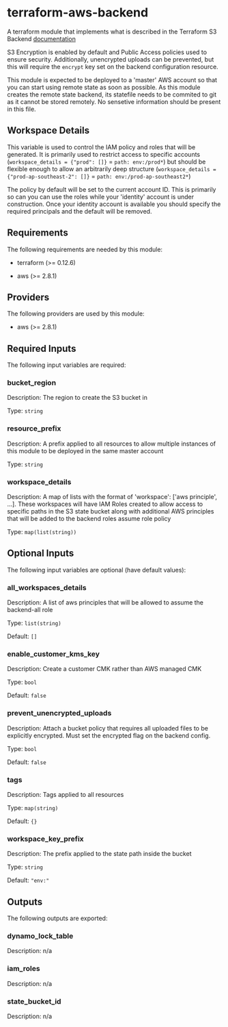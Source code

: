 # terraform-aws-backend  
A terraform module that implements what is described in the Terraform S3 Backend [documentation](https://www.terraform.io/docs/backends/types/s3.html)

S3 Encryption is enabled by default and Public Access policies used to ensure security. Additionally, unencrypted uploads can be prevented, but this will require the `encrypt` key set on the backend configuration resource.

This module is expected to be deployed to a 'master' AWS account so that you can start using remote state as soon as possible. As this module creates the remote state backend, its statefile needs to be commited to git as it cannot be stored remotely. No sensetive information should be present in this file.

## Workspace Details  
This variable is used to control the IAM policy and roles that will be generated. It is primarily used to restrict access to specific accounts (`workspace_details = {"prod": []}` = `path: env:/prod*`) but should be flexible enough to allow an arbitrarily deep structure (`workspace_details = {"prod-ap-southeast-2": []}` = `path: env:/prod-ap-southeast2*`)

The policy by default will be set to the current account ID. This is primarily so can you can use the roles while your 'identity' account is under construction. Once your identity account is available you should specify the required principals and the default will be removed.

## Requirements

The following requirements are needed by this module:

- terraform (>= 0.12.6)

- aws (>= 2.8.1)

## Providers

The following providers are used by this module:

- aws (>= 2.8.1)

## Required Inputs

The following input variables are required:

### bucket\_region

Description: The region to create the S3 bucket in

Type: `string`

### resource\_prefix

Description: A prefix applied to all resources to allow multiple instances of this module to be deployed in the same master account

Type: `string`

### workspace\_details

Description: A map of lists with the format of 'workspace': ['aws principle', ...]. These workspaces will have IAM Roles created to allow access to specific paths in the S3 state bucket along with additional AWS principles that will be added to the backend roles assume role policy

Type: `map(list(string))`

## Optional Inputs

The following input variables are optional (have default values):

### all\_workspaces\_details

Description: A list of aws principles that will be allowed to assume the backend-all role

Type: `list(string)`

Default: `[]`

### enable\_customer\_kms\_key

Description: Create a customer CMK rather than AWS managed CMK

Type: `bool`

Default: `false`

### prevent\_unencrypted\_uploads

Description: Attach a bucket policy that requires all uploaded files to be explicitly encrypted. Must set the encrypted flag on the backend config.

Type: `bool`

Default: `false`

### tags

Description: Tags applied to all resources

Type: `map(string)`

Default: `{}`

### workspace\_key\_prefix

Description: The prefix applied to the state path inside the bucket

Type: `string`

Default: `"env:"`

## Outputs

The following outputs are exported:

### dynamo\_lock\_table

Description: n/a

### iam\_roles

Description: n/a

### state\_bucket\_id

Description: n/a

